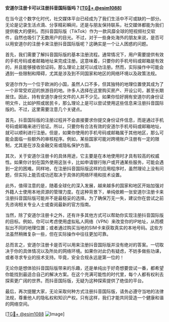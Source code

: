 **安道尔注册卡可以注册抖音国际版吗？[[TG💪+ @esim1088](https://t.me/s/esim1088)]**

在当今这个数字化时代，社交媒体平台已经成为了我们生活中不可或缺的一部分。无论是记录生活点滴、分享精彩瞬间，还是与朋友保持联系，社交媒体都能为我们提供极大的便利。而抖音国际版（TikTok）作为一款风靡全球的短视频社交软件，自然也吸引了无数用户的目光。不过，对于一些身处海外的朋友来说，是否可以用安道尔的注册卡来注册抖音国际版呢？这确实是一个让人困惑的问题。

首先，我们需要了解抖音国际版的基本注册流程。通常情况下，用户需要提供有效的手机号码或者邮箱地址来完成注册。这意味着，只要你的手机号码或邮箱是有效的，并且能够接收验证码，那么理论上就可以成功注册。然而，实际操作中可能会遇到一些限制和障碍，尤其是涉及到不同国家和地区的网络环境以及政策法规。

安道尔作为一个位于欧洲的小国，虽然人口不多，但其独特的地理位置使其成为了一个非常受欢迎的旅游目的地。许多人选择在这里购买房产、开设公司，甚至长期居住。因此，持有安道尔身份文件的人并不少见。如果你恰好拥有安道尔的身份证明文件，比如护照或居民卡，那么理论上是可以尝试使用这些信息来注册抖音国际版的。不过，这里需要注意几个关键点。

首先，抖音国际版的注册过程并不会直接要求你提交身份证件信息，而是通过手机号码或邮箱来进行验证。所以，只要你有合法有效的安道尔手机号码或邮箱地址，就可以顺利进行注册。但是，如果你使用的手机号码或邮箱属于其他地区，那么可能会面临一些额外的审核程序。例如，某些国家可能对跨境账户注册有一定的限制，尤其是在涉及金融交易或隐私保护方面。

其次，关于安道尔注册卡的具体用途，它主要是在本地使用时才具有较高的权威性。如果你计划在国外使用这张卡，比如申请银行账户或开通某些服务，可能会遇到一定的困难。同样地，在注册抖音国际版这样的应用程序时，虽然理论上没有问题，但实际上能否成功还取决于具体的网络环境和技术设置。

此外，值得注意的是，随着全球化的深入发展，越来越多的国家和地区开始加强对外籍人士使用本地资源的管理力度。在这种背景下，单纯依赖一张安道尔注册卡来注册抖音国际版可能并不是最稳妥的选择。为了确保万无一失，建议你在尝试之前先咨询相关专业人士或查阅最新的官方指南。

当然，除了安道尔注册卡之外，还有许多其他方式可以帮助你实现注册抖音国际版的目标。例如，你可以考虑使用虚拟私人网络（VPN）来改变你的IP地址，从而模拟出不同的地理位置；或者通过购买当地的SIM卡来获取真实的本地号码。这些方法虽然稍微复杂一些，但在实际操作中往往更加可靠。

总而言之，安道尔注册卡是否可以用来注册抖音国际版并没有绝对的答案。一切取决于你的具体情况以及所处的网络环境。如果你对此仍有疑虑，不妨多做些功课，或者寻求专业的技术支持。毕竟，安全合规永远是第一位的！

无论你是想体验抖音国际版带来的乐趣，还是单纯出于好奇想要尝试一番，都希望你能找到最适合自己的解决方案。在这个充满可能性的时代里，每个人都有权利去探索更广阔的世界。而抖音国际版，无疑为这种探索提供了绝佳的平台。

最后，再次提醒大家，无论采取何种方式注册抖音国际版，请务必遵守当地的法律法规，尊重他人的隐私权和知识产权。只有这样，我们才能共同营造一个健康和谐的网络空间。

[[TG💪+ @esim1088](https://t.me/s/esim1088) ![Image](https://i.postimg.cc/4NQfJmqS/Snipaste-2025-05-13-00-14-12.png)]